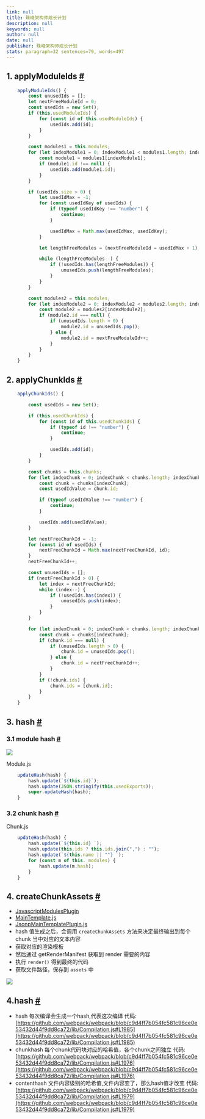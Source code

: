 ```yaml
---
link: null
title: 珠峰架构师成长计划
description: null
keywords: null
author: null
date: null
publisher: 珠峰架构师成长计划
stats: paragraph=32 sentences=79, words=497
---
```

## 1. applyModuleIds [#](#t01-applymoduleids)

```js
    applyModuleIds() {
        const unusedIds = [];
        let nextFreeModuleId = 0;
        const usedIds = new Set();
        if (this.usedModuleIds) {
            for (const id of this.usedModuleIds) {
                usedIds.add(id);
            }
        }

        const modules1 = this.modules;
        for (let indexModule1 = 0; indexModule1 < modules1.length; indexModule1++) {
            const module1 = modules1[indexModule1];
            if (module1.id !== null) {
                usedIds.add(module1.id);
            }
        }

        if (usedIds.size > 0) {
            let usedIdMax = -1;
            for (const usedIdKey of usedIds) {
                if (typeof usedIdKey !== "number") {
                    continue;
                }

                usedIdMax = Math.max(usedIdMax, usedIdKey);
            }

            let lengthFreeModules = (nextFreeModuleId = usedIdMax + 1);

            while (lengthFreeModules--) {
                if (!usedIds.has(lengthFreeModules)) {
                    unusedIds.push(lengthFreeModules);
                }
            }
        }

        const modules2 = this.modules;
        for (let indexModule2 = 0; indexModule2 < modules2.length; indexModule2++) {
            const module2 = modules2[indexModule2];
            if (module2.id === null) {
                if (unusedIds.length > 0) {
                    module2.id = unusedIds.pop();
                } else {
                    module2.id = nextFreeModuleId++;
                }
            }
        }
    }
```

## 2. applyChunkIds [#](#t12-applychunkids)

```js
    applyChunkIds() {

        const usedIds = new Set();

        if (this.usedChunkIds) {
            for (const id of this.usedChunkIds) {
                if (typeof id !== "number") {
                    continue;
                }

                usedIds.add(id);
            }
        }

        const chunks = this.chunks;
        for (let indexChunk = 0; indexChunk < chunks.length; indexChunk++) {
            const chunk = chunks[indexChunk];
            const usedIdValue = chunk.id;

            if (typeof usedIdValue !== "number") {
                continue;
            }

            usedIds.add(usedIdValue);
        }

        let nextFreeChunkId = -1;
        for (const id of usedIds) {
            nextFreeChunkId = Math.max(nextFreeChunkId, id);
        }
        nextFreeChunkId++;

        const unusedIds = [];
        if (nextFreeChunkId > 0) {
            let index = nextFreeChunkId;
            while (index--) {
                if (!usedIds.has(index)) {
                    unusedIds.push(index);
                }
            }
        }

        for (let indexChunk = 0; indexChunk < chunks.length; indexChunk++) {
            const chunk = chunks[indexChunk];
            if (chunk.id === null) {
                if (unusedIds.length > 0) {
                    chunk.id = unusedIds.pop();
                } else {
                    chunk.id = nextFreeChunkId++;
                }
            }
            if (!chunk.ids) {
                chunk.ids = [chunk.id];
            }
        }
    }
```

## 3. hash [#](#t23-hash)

### 3.1 module hash [#](#t331-module-hash)

![](http://img.zhufengpeixun.cn/modulehash.jpg)

Module.js

```js
    updateHash(hash) {
        hash.update(`${this.id}`);
        hash.update(JSON.stringify(this.usedExports));
        super.updateHash(hash);
    }
```

### 3.2 chunk hash [#](#t432-chunk-hash)

Chunk.js

```js
    updateHash(hash) {
        hash.update(`${this.id} `);
        hash.update(this.ids ? this.ids.join(",") : "");
        hash.update(`${this.name || ""} `);
        for (const m of this._modules) {
            hash.update(m.hash);
        }
    }
```

## 4. createChunkAssets [#](#t54-createchunkassets)

* [JavascriptModulesPlugin](JavascriptModulesPlugin)
* [MainTemplate.js](MainTemplate.js)
* [JsonpMainTemplatePlugin.js](JsonpMainTemplatePlugin.js)
* hash 值生成之后，会调用 `createChunkAssets` 方法来决定最终输出到每个 chunk 当中对应的文本内容
* 获取对应的渲染模板
* 然后通过 getRenderManifest 获取到 render 需要的内容
* 执行 `render()` 得到最终的代码
* 获取文件路径，保存到 `assets` 中

![](http://img.zhufengpeixun.cn/emitfiles.jpg)

## 4.hash [#](#t64hash)

* hash 每次编译会生成一个hash,代表这次编译 代码:[https://github.com/webpack/webpack/blob/c9d4ff7b054fc581c96ce0e53432d44f9dd8ca72/lib/Compilation.js#L1985](https://github.com/webpack/webpack/blob/c9d4ff7b054fc581c96ce0e53432d44f9dd8ca72/lib/Compilation.js#L1985)
* chunkhash 每个chunk代码块对应的哈希值，各个chunk之间独立 代码:[https://github.com/webpack/webpack/blob/c9d4ff7b054fc581c96ce0e53432d44f9dd8ca72/lib/Compilation.js#L1976](https://github.com/webpack/webpack/blob/c9d4ff7b054fc581c96ce0e53432d44f9dd8ca72/lib/Compilation.js#L1976)
* contenthash 文件内容级别的哈希值,文件内容变了，那么hash值才改变 代码:[https://github.com/webpack/webpack/blob/c9d4ff7b054fc581c96ce0e53432d44f9dd8ca72/lib/Compilation.js#L1979](https://github.com/webpack/webpack/blob/c9d4ff7b054fc581c96ce0e53432d44f9dd8ca72/lib/Compilation.js#L1979)
